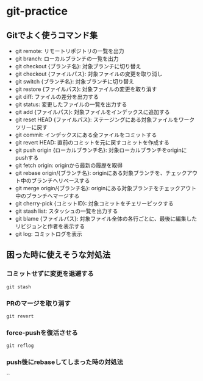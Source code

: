 # git-practice

## Gitでよく使うコマンド集

- git remote: リモートリポジトリの一覧を出力
- git branch: ローカルブランチの一覧を出力
- git checkout {ブランチ名}: 対象ブランチに切り替え
- git checkout {ファイルパス}: 対象ファイルの変更を取り消し
- git switch {ブランチ名}: 対象ブランチに切り替え
- git restore {ファイルパス}: 対象ファイルの変更を取り消す
- git diff: ファイルの差分を出力する
- git status: 変更したファイルの一覧を出力する
- git add {ファイルパス}: 対象ファイルをインデックスに追加する
- git reset HEAD {ファイルパス}: ステージングにある対象ファイルをワークツリーに戻す
- git commit: インデックスにある全ファイルをコミットする
- git revert HEAD: 直前のコミットを元に戻すコミットを作成する
- git push origin {ローカルブランチ名}: 対象ローカルブランチをoriginにpushする
- git fetch origin: originから最新の履歴を取得
- git rebase origin/{ブランチ名}: originにある対象ブランチを、チェックアウト中のブランチへリベースする
- git merge origin/{ブランチ名}: originにある対象ブランチをチェックアウト中のブランチへマージする
- git cherry-pick {コミットID}: 対象コミットをチェリーピックする
- git stash list: スタッシュの一覧を出力する
- git blame {ファイルパス}: 対象ファイル全体の各行ごとに、最後に編集したリビジョンと作者を表示する
- git log: コミットログを表示


## 困った時に使えそうな対処法

### コミットせずに変更を退避する
`git stash`

### PRのマージを取り消す
`git revert`

### force-pushを復活させる
`git reflog`

### push後にrebaseしてしまった時の対処法
``
